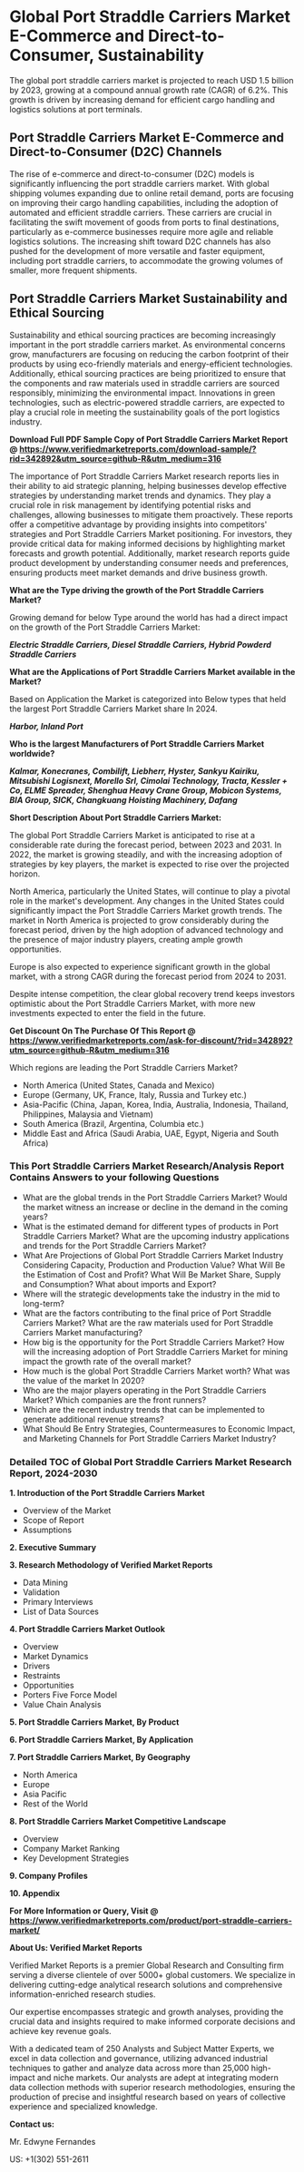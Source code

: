 <h1>Global Port Straddle Carriers Market E-Commerce and Direct-to-Consumer, Sustainability</h1><p class=""><p>The global port straddle carriers market is projected to reach USD 1.5 billion by 2023, growing at a compound annual growth rate (CAGR) of 6.2%. This growth is driven by increasing demand for efficient cargo handling and logistics solutions at port terminals.</p><h2>Port Straddle Carriers Market E-Commerce and Direct-to-Consumer (D2C) Channels</h2><p>The rise of e-commerce and direct-to-consumer (D2C) models is significantly influencing the port straddle carriers market. With global shipping volumes expanding due to online retail demand, ports are focusing on improving their cargo handling capabilities, including the adoption of automated and efficient straddle carriers. These carriers are crucial in facilitating the swift movement of goods from ports to final destinations, particularly as e-commerce businesses require more agile and reliable logistics solutions. The increasing shift toward D2C channels has also pushed for the development of more versatile and faster equipment, including port straddle carriers, to accommodate the growing volumes of smaller, more frequent shipments.</p><h2>Port Straddle Carriers Market Sustainability and Ethical Sourcing</h2><p>Sustainability and ethical sourcing practices are becoming increasingly important in the port straddle carriers market. As environmental concerns grow, manufacturers are focusing on reducing the carbon footprint of their products by using eco-friendly materials and energy-efficient technologies. Additionally, ethical sourcing practices are being prioritized to ensure that the components and raw materials used in straddle carriers are sourced responsibly, minimizing the environmental impact. Innovations in green technologies, such as electric-powered straddle carriers, are expected to play a crucial role in meeting the sustainability goals of the port logistics industry.</p></p><p class=""><strong>Download Full PDF Sample Copy of Port Straddle Carriers Market Report @ <a href="https://www.verifiedmarketreports.com/download-sample/?rid=342892&utm_source=github-R&utm_medium=316" target="_blank">https://www.verifiedmarketreports.com/download-sample/?rid=342892&utm_source=github-R&utm_medium=316</a></strong></p><p>The importance of&nbsp;Port Straddle Carriers Market research reports lies in their ability to aid strategic planning, helping businesses develop effective strategies by understanding market trends and dynamics. They play a crucial role in risk management by identifying potential risks and challenges, allowing businesses to mitigate them proactively. These reports offer a competitive advantage by providing insights into competitors' strategies and Port Straddle Carriers Market positioning. For investors, they provide critical data for making informed decisions by highlighting market forecasts and growth potential. Additionally, market research reports guide product development by understanding consumer needs and preferences, ensuring products meet market demands and drive business growth.</p><p><strong>What are the&nbsp;Type driving the growth of the Port Straddle Carriers Market?</strong></p><p id="" class="">Growing demand for below Type around the world has had a direct impact on the growth of the Port Straddle Carriers Market:</p><p class=""><em><strong>Electric Straddle Carriers, Diesel Straddle Carriers, Hybrid Powderd Straddle Carriers</strong></em></p><p class=""><strong>What are the&nbsp;Applications&nbsp;of Port Straddle Carriers Market available in the Market?</strong></p><p id="" class="">Based on Application the Market is categorized into Below types that held the largest Port Straddle Carriers Market share In 2024.</p><p class=""><em><strong>Harbor, Inland Port</strong></em></p><p class=""><strong>Who is the largest Manufacturers of Port Straddle Carriers Market worldwide?</strong></p><p><em><strong>Kalmar, Konecranes, Combilift, Liebherr, Hyster, Sankyu Kairiku, Mitsubishi Logisnext, Morello Srl, Cimolai Technology, Tracta, Kessler + Co, ELME Spreader, Shenghua Heavy Crane Group, Mobicon Systems, BIA Group, SICK, Changkuang Hoisting Machinery, Dafang</strong></em></p><p id="" class=""><strong>Short Description About Port Straddle Carriers Market:</strong></p><p>The global Port Straddle Carriers Market is anticipated to rise at a considerable rate during the forecast period, between 2023 and 2031. In 2022, the market is growing steadily, and with the increasing adoption of strategies by key players, the market is expected to rise over the projected horizon.</p><p>North America, particularly the United States, will continue to play a pivotal role in the market's development. Any changes in the United States could significantly impact the Port Straddle Carriers Market growth trends. The market in North America is projected to grow considerably during the forecast period, driven by the high adoption of advanced technology and the presence of major industry players, creating ample growth opportunities.</p><p>Europe is also expected to experience significant growth in the global market, with a strong CAGR during the forecast period from 2024 to 2031.</p><p>Despite intense competition, the clear global recovery trend keeps investors optimistic about the Port Straddle Carriers Market, with more new investments expected to enter the field in the future.</p><p id="" class=""><strong>Get Discount On The Purchase Of This Report @ <a href="https://www.verifiedmarketreports.com/ask-for-discount/?rid=342892?utm_source=github-R&utm_medium=316" target="_blank">https://www.verifiedmarketreports.com/ask-for-discount/?rid=342892?utm_source=github-R&utm_medium=316</a></strong></p><p class="">Which regions are leading the Port Straddle Carriers Market?</p><ul><li>North America (United States, Canada and Mexico)</li><li>Europe (Germany, UK, France, Italy, Russia and Turkey etc.)</li><li>Asia-Pacific (China, Japan, Korea, India, Australia, Indonesia, Thailand, Philippines, Malaysia and Vietnam)</li><li>South America (Brazil, Argentina, Columbia etc.)</li><li>Middle East and Africa (Saudi Arabia, UAE, Egypt, Nigeria and South Africa)</li></ul><h3 id="" class="">This Port Straddle Carriers Market Research/Analysis Report Contains Answers to your following Questions</h3><ul><li>What are the global trends in the Port Straddle Carriers Market? Would the market witness an increase or decline in the demand in the coming years?</li><li>What is the estimated demand for different types of products in Port Straddle Carriers Market? What are the upcoming industry applications and trends for the Port Straddle Carriers Market?</li><li>What Are Projections of Global Port Straddle Carriers Market Industry Considering Capacity, Production and Production Value? What Will Be the Estimation of Cost and Profit? What Will Be Market Share, Supply and Consumption? What about imports and Export?</li><li>Where will the strategic developments take the industry in the mid to long-term?</li><li>What are the factors contributing to the final price of Port Straddle Carriers Market? What are the raw materials used for Port Straddle Carriers Market manufacturing?</li><li>How big is the opportunity for the Port Straddle Carriers Market? How will the increasing adoption of Port Straddle Carriers Market for mining impact the growth rate of the overall market?</li><li>How much is the global Port Straddle Carriers Market worth? What was the value of the market In 2020?</li><li>Who are the major players operating in the Port Straddle Carriers Market? Which companies are the front runners?</li><li>Which are the recent industry trends that can be implemented to generate additional revenue streams?</li><li>What Should Be Entry Strategies, Countermeasures to Economic Impact, and Marketing Channels for Port Straddle Carriers Market Industry?</li></ul><h3 id="" class="">Detailed TOC of Global Port Straddle Carriers Market Research Report, 2024-2030</h3><p id="" class=""><strong>1. Introduction of the Port Straddle Carriers Market</strong></p><ul><li>Overview of the Market</li><li>Scope of Report</li><li>Assumptions</li></ul><p id="" class=""><strong>2. Executive Summary</strong></p><p id="" class=""><strong>3. Research Methodology of Verified Market Reports</strong></p><ul><li>Data Mining</li><li>Validation</li><li>Primary Interviews</li><li>List of Data Sources</li></ul><p id="" class=""><strong>4. Port Straddle Carriers Market Outlook</strong></p><ul><li>Overview</li><li>Market Dynamics</li><li>Drivers</li><li>Restraints</li><li>Opportunities</li><li>Porters Five Force Model</li><li>Value Chain Analysis</li></ul><p id="" class=""><strong>5. Port Straddle Carriers Market, By Product</strong></p><p id="" class=""><strong>6. Port Straddle Carriers Market, By Application</strong></p><p id="" class=""><strong>7. Port Straddle Carriers Market, By Geography</strong></p><ul><li>North America</li><li>Europe</li><li>Asia Pacific</li><li>Rest of the World</li></ul><p id="" class=""><strong>8. Port Straddle Carriers Market Competitive Landscape</strong></p><ul><li>Overview</li><li>Company Market Ranking</li><li>Key Development Strategies</li></ul><p id="" class=""><strong>9. Company Profiles</strong></p><p id="" class=""><strong>10. Appendix</strong></p><p id="" class=""><strong>For More Information or Query, Visit @ <a href="https://www.verifiedmarketreports.com/product/port-straddle-carriers-market/" target="_blank">https://www.verifiedmarketreports.com/product/port-straddle-carriers-market/</a></strong></p><p id="" class=""><strong>About Us: Verified Market Reports</strong></p><p id="" class="">Verified Market Reports is a premier Global Research and Consulting firm serving a diverse clientele of over 5000+ global customers. We specialize in delivering cutting-edge analytical research solutions and comprehensive information-enriched research studies.</p><p id="" class="">Our expertise encompasses strategic and growth analyses, providing the crucial data and insights required to make informed corporate decisions and achieve key revenue goals.</p><p id="" class="">With a dedicated team of 250 Analysts and Subject Matter Experts, we excel in data collection and governance, utilizing advanced industrial techniques to gather and analyze data across more than 25,000 high-impact and niche markets. Our analysts are adept at integrating modern data collection methods with superior research methodologies, ensuring the production of precise and insightful research based on years of collective experience and specialized knowledge.</p><p id="" class=""><strong>Contact us:</strong></p><p id="" class="">Mr. Edwyne Fernandes</p><p id="" class="">US: +1(302) 551-2611</p>